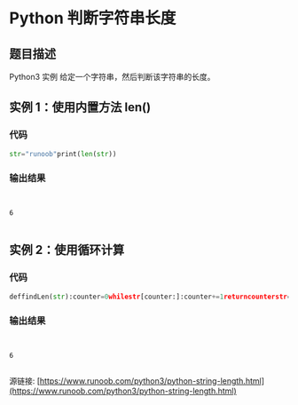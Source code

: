 # Python 判断字符串长度

## 题目描述
Python3 实例
给定一个字符串，然后判断该字符串的长度。

## 实例 1：使用内置方法 len()
### 代码
```python
str="runoob"print(len(str))
```
### 输出结果
```

6

```
## 实例 2：使用循环计算
### 代码
```python
deffindLen(str):counter=0whilestr[counter:]:counter+=1returncounterstr="runoob"print(findLen(str))
```
### 输出结果
```

6

```
源链接: [https://www.runoob.com/python3/python-string-length.html](https://www.runoob.com/python3/python-string-length.html)